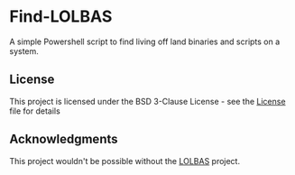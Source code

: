 # Find-LOLBAS

A simple Powershell script to find living off land binaries and scripts on a system.


## License

This project is licensed under the BSD 3-Clause License -
see the [License](LICENSE) file for details

## Acknowledgments

This project wouldn't be possible without the [LOLBAS]((https://github.com/LOLBAS-Project/LOLBAS)) project. 

